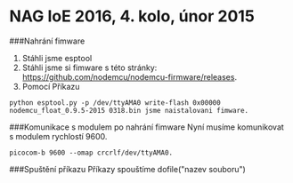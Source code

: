 # NAG IoE 2016, 4. kolo, únor 2015
###Nahrání fimware
1. Stáhli jsme esptool
2. Stáhli jsme si fimware s této stránky: https://github.com/nodemcu/nodemcu-firmware/releases.
3. Pomocí Příkazu 
```  
python esptool.py -p /dev/ttyAMA0 write-flash 0x00000 nodemcu_float_0.9.5-2015 0318.bin jsme naistalovani fimware.
```
###Komunikace s modulem po nahrání fimware
Nyní musíme komunikovat s modulem rychlostí 9600. 
``` 
picocom-b 9600 --omap crcrlf/dev/ttyAMA0.
```
###Spuštění příkazu
Příkazy spouštíme dofile("nazev souboru")


 


